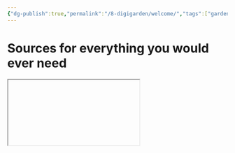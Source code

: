 ```yaml
---
{"dg-publish":true,"permalink":"/8-digigarden/welcome/","tags":["gardenEntry"],"noteIcon":"2"}
---
```


# Sources for everything you would ever need

<iframe 
	
    height="800" 
    width="700" 
    src="https://fmhy.net" 
    frameborder="0" 
    allowfullscreen 
    style="float: left; margin-right: 20px; border: none;">
</iframe>
